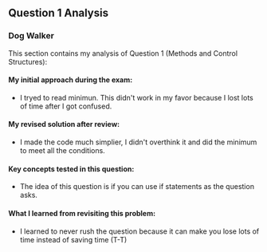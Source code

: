 ## Question 1 Analysis
### Dog Walker

This section contains my analysis of Question 1 (Methods and Control Structures):

#### My initial approach during the exam:
- I tryed to read minimun. This didn't work in my favor because I lost lots of time after I got confused.
  
#### My revised solution after review:
- I made the code much simplier, I didn't overthink it and did the minimum to meet all the conditions.
  
#### Key concepts tested in this question:
- The idea of this question is if you can use if statements as the question asks.
  
#### What I learned from revisiting this problem:
- I learned to never rush the question because it can make you lose lots of time instead of saving time (T-T)
